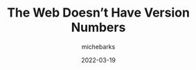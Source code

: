 ---
author: michebarks
date: 2022-03-19
permalink: false
publisher: cssinreallife
tags:
  - versioning
  - web
target_url: https://css-irl.info/the-web-doesnt-have-version-numbers/
title: The Web Doesn’t Have Version Numbers
---